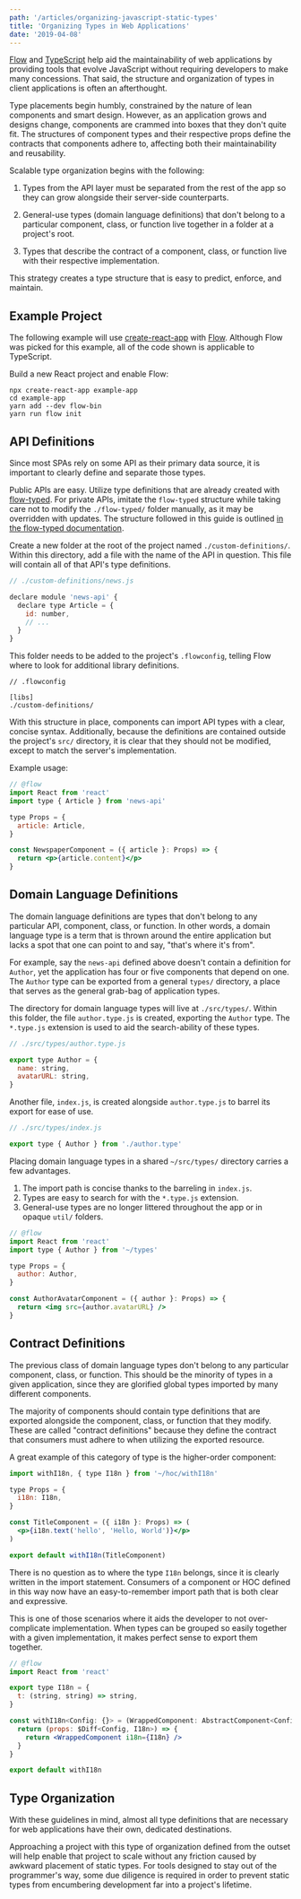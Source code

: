 ```yaml
---
path: '/articles/organizing-javascript-static-types'
title: 'Organizing Types in Web Applications'
date: '2019-04-08'
---
```


[Flow](https://flow.org/) and [TypeScript](https://www.typescriptlang.org/)
help aid the maintainability of web applications by providing
tools that evolve JavaScript without requiring developers to make
many concessions. That said, the structure and organization of types
in client applications is often an afterthought.

Type placements begin humbly, constrained by the nature of lean
components and smart design. However, as an application grows and
designs change, components are crammed into boxes that they don't
quite fit. The structures of component types and their respective
props define the contracts that components adhere to, affecting
both their maintainability and reusability.

Scalable type organization begins with the following:

1. Types from the API layer must be separated from the rest
   of the app so they can grow alongside their server-side
   counterparts.

2. General-use types (domain language
   definitions) that don't belong to a particular component, class,
   or function live together in a folder at a project's root.

3. Types that describe the contract of a component,
   class, or function live with their respective implementation.

This strategy creates a type structure that is easy to predict,
enforce, and maintain.

## Example Project

The following example will use
[create-react-app](https://github.com/facebook/create-react-app)
with [Flow](https://flow.org/). Although Flow was picked for this
example, all of the code shown is applicable to TypeScript.

Build a new React project and enable Flow:

```
npx create-react-app example-app
cd example-app
yarn add --dev flow-bin
yarn run flow init
```

## API Definitions

Since most SPAs rely on some API as their primary data source, it is important
to clearly define and separate those types.

Public APIs are easy. Utilize type
definitions that are already created with [flow-typed](https://github.com/flow-typed/flow-typed).
For private APIs, imitate the `flow-typed` structure
while taking care not to modify the `./flow-typed/` folder manually, as it may
be overridden with updates. The structure followed in this guide is outlined
[in the flow-typed documentation](https://github.com/flow-typed/flow-typed/wiki/Importing-And-Using-Type-Definitions#manualcustom-definitions).

Create a new folder at the root of the project named `./custom-definitions/`. Within
this directory, add a file with the name of the API in question. This file will
contain all of that API's type definitions.

```js
// ./custom-definitions/news.js

declare module 'news-api' {
  declare type Article = {
    id: number,
    // ...
  }
}
```

This folder needs to be added to the project's `.flowconfig`, telling Flow
where to look for additional library definitions.

```
// .flowconfig

[libs]
./custom-definitions/
```

With this structure in place, components can import API types with a clear,
concise syntax. Additionally, because the definitions are contained outside
the project's `src/` directory, it is clear that they should not
be modified, except to match the server's implementation.

Example usage:

```jsx
// @flow
import React from 'react'
import type { Article } from 'news-api'

type Props = {
  article: Article,
}

const NewspaperComponent = ({ article }: Props) => {
  return <p>{article.content}</p>
}
```

## Domain Language Definitions

The domain language definitions are types that don't belong to any particular API,
component, class, or function. In other words, a domain language type is a term
that is thrown around the entire application but lacks a spot that one can point
to and say, "that's where it's from".

For example, say the `news-api` defined above doesn't contain a definition for
`Author`, yet the application has four or five components that depend on one.
The `Author` type can be exported from a general `types/` directory, a place
that serves as the general grab-bag of application types.

The directory for domain language types will live at `./src/types/`. Within
this folder, the file `author.type.js` is created, exporting the `Author` type.
The `*.type.js` extension is used to aid the search-ability of these types.

```js
// ./src/types/author.type.js

export type Author = {
  name: string,
  avatarURL: string,
}
```

Another file, `index.js`, is created alongside `author.type.js` to barrel its
export for ease of use.

```js
// ./src/types/index.js

export type { Author } from './author.type'
```

Placing domain language types in a shared `~/src/types/` directory carries
a few advantages.

1. The import path is concise thanks to the barreling in `index.js`.
2. Types are easy to search for with the `*.type.js` extension.
3. General-use types are no longer littered throughout the app or in
   opaque `util/` folders.

```jsx
// @flow
import React from 'react'
import type { Author } from '~/types'

type Props = {
  author: Author,
}

const AuthorAvatarComponent = ({ author }: Props) => {
  return <img src={author.avatarURL} />
}
```

## Contract Definitions

The previous class of domain language types don't belong to any particular
component, class, or function. This should be the minority of types in
a given application, since they are glorified global types imported by many
different components.

The majority of components should contain type definitions
that are exported alongside the component, class, or function that they
modify. These are called "contract definitions" because they define the
contract that consumers must adhere to when utilizing the exported
resource.

A great example of this category of type is the higher-order component:

```jsx
import withI18n, { type I18n } from '~/hoc/withI18n'

type Props = {
  i18n: I18n,
}

const TitleComponent = ({ i18n }: Props) => (
  <p>{i18n.text('hello', 'Hello, World')}</p>
)

export default withI18n(TitleComponent)
```

There is no question as to where the type `I18n` belongs, since it is clearly
written in the import statement. Consumers of a component or HOC defined in
this way now have an easy-to-remember import path that is both clear
and expressive.

This is one of those scenarios where it aids the developer to not over-complicate
implementation. When types can be grouped so easily together with a given
implementation, it makes perfect sense to export them together.

```jsx
// @flow
import React from 'react'

export type I18n = {
  t: (string, string) => string,
}

const withI18n<Config: {}> = (WrappedComponent: AbstractComponent<Config>) => {
  return (props: $Diff<Config, I18n>) => {
    return <WrappedComponent i18n={I18n} />
  }
}

export default withI18n
```

## Type Organization

With these guidelines in mind, almost all type definitions that are
necessary for web applications have their own, dedicated destinations.

Approaching a project with this type of organization defined from the
outset will help enable that project to scale without any friction caused
by awkward placement of static types. For tools designed to stay out of
the programmer's way, some due diligence is required in order to
prevent static types from encumbering development far into a project's
lifetime.
